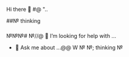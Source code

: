 Hi there 👋
#@
"..
<!--
**war4iiior/war4iiior** is a ✨ _special_ ✨ repository because its `README.md` (this file) appears on your GitHub profile.

Here are some ideas to get you started:@
##№
- 🔭 I’m currently working on ...
- 🌱 I’m currently learning ...
- 👯 I’m looking to collaborate on ...2
- 🤔 I’m looking for help with ...
- 💬 Ask me about ...+
- 📫 How to reach me: ..."@
- 😄 Pronouns: .....
- ⚡ Fun fact: ...№"
-->
##№
 thinking
###
№№№#
№//@
 🤔 I’m looking for help with ...
- 💬 Ask me about ...@@
W
№
№; thinking
№
